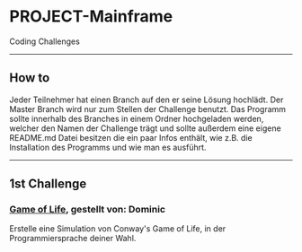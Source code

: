 # PROJECT-Mainframe
Coding Challenges

***

## How to

  Jeder Teilnehmer hat einen Branch auf den er seine Lösung hochlädt.
  Der Master Branch wird nur zum Stellen der Challenge benutzt.
  Das Programm sollte innerhalb des Branches in einem Ordner hochgeladen werden, welcher den Namen der Challenge trägt und sollte außerdem eine eigene README.md Datei besitzen die ein paar Infos enthält, wie z.B. die Installation des Programms und wie man es ausführt.

***

## 1st Challenge

  ### [Game of Life](https://en.wikipedia.org/wiki/Conway%27s_Game_of_Life), gestellt von: Dominic
  
  Erstelle eine Simulation von Conway's Game of Life, in der Programmiersprache deiner Wahl.
